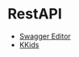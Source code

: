 # RestAPI
- [Swagger Editor](https://api.kumpeapps.com/editor)
- [KKids](https://api.kumpeapps.com/kkids)
